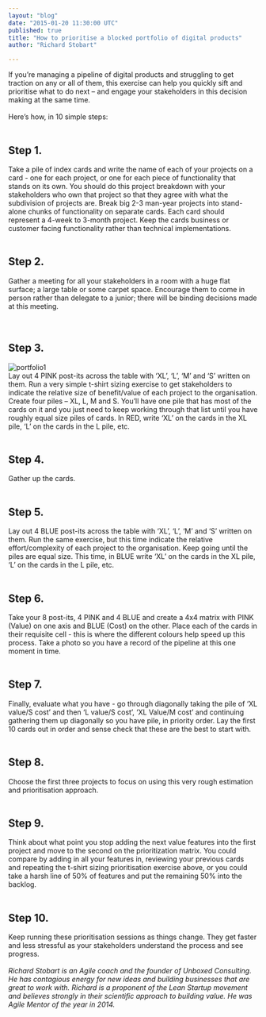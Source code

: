 ```yaml
---
layout: "blog"
date: "2015-01-20 11:30:00 UTC"
published: true
title: "How to prioritise a blocked portfolio of digital products"
author: "Richard Stobart"

---
```


If you’re managing a pipeline of digital products and struggling to get traction on any or all of them, this exercise can help you quickly sift and prioritise what to do next – and engage your stakeholders in this decision making at the same time.<br/>
<br/>
Here’s how, in 10 simple steps:<br/>
<br/>

<h2>Step 1.</h2>

Take a pile of index cards and write the name of each of your projects on a card - one for each project, or one for each piece of functionality that stands on its own.  You should do this project breakdown with your stakeholders who own that project so that they agree with what the subdivision of projects are. Break big 2-3 man-year projects into stand-alone chunks of functionality on separate cards.  Each card should represent a 4-week to 3-month project.  Keep the cards business or customer facing functionality rather than technical implementations.<br/>
<br/>

<h2>Step 2.</h2>

Gather a meeting for all your stakeholders in a room with a huge flat surface; a large table or some carpet space.  Encourage them to come in person rather than delegate to a junior; there will be binding decisions made at this meeting.<br/>
<br/>
<br/>

<h2>Step 3.</h2>

![portfolio1](http://i1291.photobucket.com/albums/b548/grammccram/ScreenShot2015-01-19at170806_zpsc8df8cab.png)<br/>
Lay out 4 PINK post-its across the table with ‘XL’, ‘L’, ‘M’ and ‘S’ written on them. Run a very simple t-shirt sizing exercise to get stakeholders to indicate the relative size of benefit/value of each project to the organisation. Create four piles – XL, L, M and S. You’ll have one pile that has most of the cards on it and you just need to keep working through that list until you have roughly equal size piles of cards. In RED, write ‘XL’ on the cards in the XL pile, ‘L’ on the cards in the L pile, etc.<br/>
<br/>

<h2>Step 4.</h2>

Gather up the cards.<br/>
<br/>

<h2>Step 5.</h2>

Lay out 4 BLUE post-its across the table with ‘XL’, ‘L’, ‘M’ and ‘S’ written on them. Run the same exercise, but this time indicate the relative effort/complexity of each project to the organisation. Keep going until the piles are equal size.  This time, in BLUE write ‘XL’ on the cards in the XL pile, ‘L’ on the cards in the L pile, etc.<br/>
<br/>

<h2>Step 6.</h2>

Take your 8 post-its, 4 PINK and 4 BLUE and create a 4x4 matrix with PINK (Value) on one axis and BLUE (Cost) on the other.  Place each of the cards in their requisite cell - this is where the different colours help speed up this process. Take a photo so you have a record of the pipeline at this one moment in time.<br/>
<br/>

<h2>Step 7.</h2>

Finally, evaluate what you have - go through diagonally taking the pile of ‘XL value/S cost’ and then ‘L value/S cost’, ‘XL Value/M cost’ and continuing gathering them up diagonally so you have pile, in priority order.  Lay the first 10 cards out in order and sense check that these are the best to start with.<br/>
<br/>

<h2>Step 8.</h2>

Choose the first three projects to focus on using this very rough estimation and prioritisation approach.<br/>
<br/>

<h2>Step 9.</h2>

Think about what point you stop adding the next value features into the first project and move to the second on the prioritization matrix. You could compare by adding in all your features in, reviewing your previous cards and repeating the t-shirt sizing prioritisation exercise above, or you could take a harsh line of 50% of features and put the remaining 50% into the backlog.<br/>
<br/>

<h2>Step 10.</h2>

Keep running these prioritisation sessions as things change.  They get faster and less stressful as your stakeholders understand the process and see progress.<br/>
<br/>
<i>Richard Stobart is an Agile coach and the founder of Unboxed Consulting. He has contagious energy for new ideas and building businesses that are great to work with. Richard is a proponent of the Lean Startup movement and believes strongly in their scientific approach to building value. He was Agile Mentor of the year in 2014.</i>

